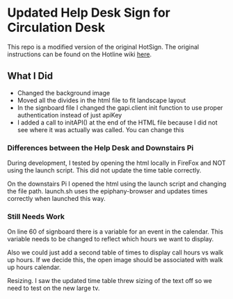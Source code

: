 # Updated Help Desk Sign for Circulation Desk
This repo is a modified version of the original HotSign. The original instructions can be found on the Hotline wiki [here](https://webservices.itcs.umich.edu/mediawiki/hotline/index.php/Hotsign_Raspberry_Pi).

## What I Did
* Changed the background image
* Moved all the divides in the html file to fit landscape layout
* In the signboard file I changed the gapi.client init function to use proper authentication instead of just apiKey
* I added a call to initAPI() at the end of the HTML file because I did not see where it was actually was called. You can change this 

### Differences between the Help Desk and Downstairs Pi
During development, I tested by opening the html locally in FireFox and NOT using the launch script. This did not update the time table correctly.

On the downstairs Pi I opened the html using the launch script and changing the file path. launch.sh uses the epiphany-browser and updates times correctly when launched this way.

### Still Needs Work
On line 60 of signboard there is a variable for an event in the calendar. This variable needs to be changed to reflect which hours we want to display. 

Also we could just add a second table of times to display call hours vs walk up hours. If we decide this, the open image should be associated with walk up hours calendar.

Resizing. I saw the updated time table threw sizing of the text off so we need to test on the new large tv.
